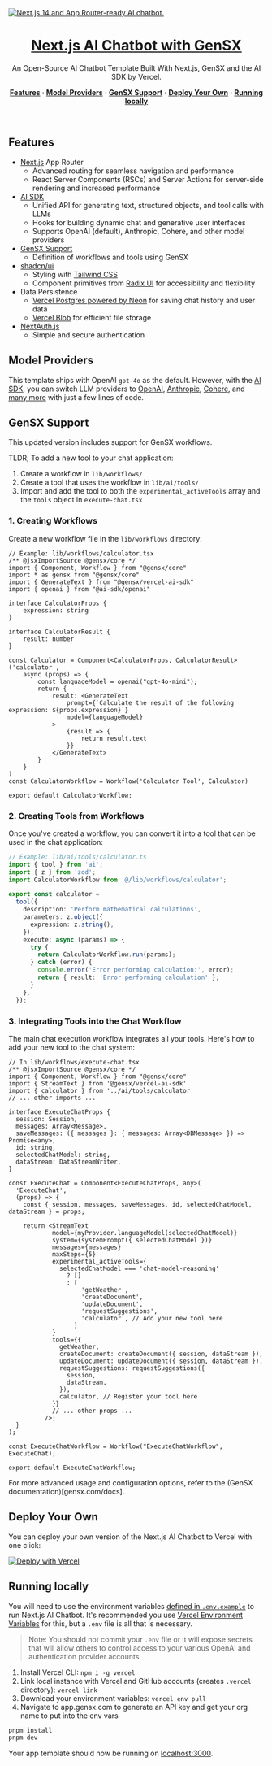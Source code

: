 <a href="https://chat.vercel.ai/">
  <img alt="Next.js 14 and App Router-ready AI chatbot." src="app/(chat)/opengraph-image.png">
  <h1 align="center">Next.js AI Chatbot with GenSX</h1>
</a>

<p align="center">
  An Open-Source AI Chatbot Template Built With Next.js, GenSX and the AI SDK by Vercel.
</p>

<p align="center">
  <a href="#features"><strong>Features</strong></a> ·
  <a href="#model-providers"><strong>Model Providers</strong></a> ·
  <a href="#gensx-support"><strong>GenSX Support</strong></a> ·
  <a href="#deploy-your-own"><strong>Deploy Your Own</strong></a> ·
  <a href="#running-locally"><strong>Running locally</strong></a>
</p>
<br/>

## Features

- [Next.js](https://nextjs.org) App Router
  - Advanced routing for seamless navigation and performance
  - React Server Components (RSCs) and Server Actions for server-side rendering and increased performance
- [AI SDK](https://sdk.vercel.ai/docs)
  - Unified API for generating text, structured objects, and tool calls with LLMs
  - Hooks for building dynamic chat and generative user interfaces
  - Supports OpenAI (default), Anthropic, Cohere, and other model providers
- [GenSX Support](https://gensx.com)
  - Definition of workflows and tools using GenSX
- [shadcn/ui](https://ui.shadcn.com)
  - Styling with [Tailwind CSS](https://tailwindcss.com)
  - Component primitives from [Radix UI](https://radix-ui.com) for accessibility and flexibility
- Data Persistence
  - [Vercel Postgres powered by Neon](https://vercel.com/storage/postgres) for saving chat history and user data
  - [Vercel Blob](https://vercel.com/storage/blob) for efficient file storage
- [NextAuth.js](https://github.com/nextauthjs/next-auth)
  - Simple and secure authentication

## Model Providers

This template ships with OpenAI `gpt-4o` as the default. However, with the [AI SDK](https://sdk.vercel.ai/docs), you can switch LLM providers to [OpenAI](https://openai.com), [Anthropic](https://anthropic.com), [Cohere](https://cohere.com/), and [many more](https://sdk.vercel.ai/providers/ai-sdk-providers) with just a few lines of code.

## GenSX Support

This updated version includes support for GenSX workflows. 

TLDR; To add a new tool to your chat application:

1. Create a workflow in `lib/workflows/`
2. Create a tool that uses the workflow in `lib/ai/tools/`
3. Import and add the tool to both the `experimental_activeTools` array and the `tools` object in `execute-chat.tsx`

### 1. Creating Workflows

Create a new workflow file in the `lib/workflows` directory:

```tsx
// Example: lib/workflows/calculator.tsx
/** @jsxImportSource @gensx/core */
import { Component, Workflow } from "@gensx/core"
import * as gensx from "@gensx/core"
import { GenerateText } from "@gensx/vercel-ai-sdk"
import { openai } from "@ai-sdk/openai"

interface CalculatorProps {
    expression: string
}

interface CalculatorResult {
    result: number
}

const Calculator = Component<CalculatorProps, CalculatorResult>('calculator', 
    async (props) => {
        const languageModel = openai("gpt-4o-mini");
        return {
            result: <GenerateText
                prompt={`Calculate the result of the following expression: ${props.expression}`}
                model={languageModel}
            >
                {result => {
                    return result.text
                }}
            </GenerateText>
        }
    }
)
const CalculatorWorkflow = Workflow('Calculator Tool', Calculator)

export default CalculatorWorkflow;
```

### 2. Creating Tools from Workflows

Once you've created a workflow, you can convert it into a tool that can be used in the chat application:

```typescript
// Example: lib/ai/tools/calculator.ts
import { tool } from 'ai';
import { z } from 'zod';
import CalculatorWorkflow from '@/lib/workflows/calculator';

export const calculator = 
  tool({
    description: 'Perform mathematical calculations',
    parameters: z.object({
      expression: z.string(),
    }),
    execute: async (params) => {
      try {
        return CalculatorWorkflow.run(params);
      } catch (error) {
        console.error('Error performing calculation:', error);
        return { result: 'Error performing calculation' };
      }
    },
  }); 
```

### 3. Integrating Tools into the Chat Workflow

The main chat execution workflow integrates all your tools. Here's how to add your new tool to the chat system:

```tsx
// In lib/workflows/execute-chat.tsx
/** @jsxImportSource @gensx/core */
import { Component, Workflow } from "@gensx/core"
import { StreamText } from '@gensx/vercel-ai-sdk'
import { calculator } from '../ai/tools/calculator'
// ... other imports ...

interface ExecuteChatProps {
  session: Session,
  messages: Array<Message>,
  saveMessages: ({ messages }: { messages: Array<DBMessage> }) => Promise<any>,
  id: string, 
  selectedChatModel: string,
  dataStream: DataStreamWriter,
}

const ExecuteChat = Component<ExecuteChatProps, any>(
  'ExecuteChat', 
  (props) => {
    const { session, messages, saveMessages, id, selectedChatModel, dataStream } = props;
    
    return <StreamText
            model={myProvider.languageModel(selectedChatModel)}
            system={systemPrompt({ selectedChatModel })}
            messages={messages}
            maxSteps={5}
            experimental_activeTools={
              selectedChatModel === 'chat-model-reasoning'
                ? []
                : [
                    'getWeather',
                    'createDocument',
                    'updateDocument',
                    'requestSuggestions',
                    'calculator', // Add your new tool here
                  ]
            }
            tools={{
              getWeather,
              createDocument: createDocument({ session, dataStream }),
              updateDocument: updateDocument({ session, dataStream }),
              requestSuggestions: requestSuggestions({
                session,
                dataStream,
              }),
              calculator, // Register your tool here
            }}
            // ... other props ...
          />;
  }
);

const ExecuteChatWorkflow = Workflow("ExecuteChatWorkflow", ExecuteChat);

export default ExecuteChatWorkflow;
```

For more advanced usage and configuration options, refer to the (GenSX documentation)[gensx.com/docs].



## Deploy Your Own

You can deploy your own version of the Next.js AI Chatbot to Vercel with one click:

[![Deploy with Vercel](https://vercel.com/button)](https://vercel.com/new/clone?repository-url=https%3A%2F%2Fgithub.com%2Fvercel%2Fai-chatbot&env=AUTH_SECRET,OPENAI_API_KEY&envDescription=Learn%20more%20about%20how%20to%20get%20the%20API%20Keys%20for%20the%20application&envLink=https%3A%2F%2Fgithub.com%2Fvercel%2Fai-chatbot%2Fblob%2Fmain%2F.env.example&demo-title=AI%20Chatbot&demo-description=An%20Open-Source%20AI%20Chatbot%20Template%20Built%20With%20Next.js%20and%20the%20AI%20SDK%20by%20Vercel.&demo-url=https%3A%2F%2Fchat.vercel.ai&stores=[{%22type%22:%22postgres%22},{%22type%22:%22blob%22}])

## Running locally

You will need to use the environment variables [defined in `.env.example`](.env.example) to run Next.js AI Chatbot. It's recommended you use [Vercel Environment Variables](https://vercel.com/docs/projects/environment-variables) for this, but a `.env` file is all that is necessary.

> Note: You should not commit your `.env` file or it will expose secrets that will allow others to control access to your various OpenAI and authentication provider accounts.

1. Install Vercel CLI: `npm i -g vercel`
2. Link local instance with Vercel and GitHub accounts (creates `.vercel` directory): `vercel link`
3. Download your environment variables: `vercel env pull`
4. Navigate to app.gensx.com to generate an API key and get your org name to put into the env vars

```bash
pnpm install
pnpm dev
```

Your app template should now be running on [localhost:3000](http://localhost:3000/).
